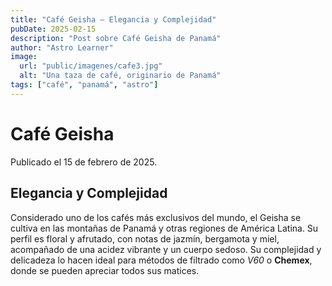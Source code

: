 ```yaml
---
title: "Café Geisha – Elegancia y Complejidad"
pubDate: 2025-02-15
description: "Post sobre Café Geisha de Panamá"
author: "Astro Learner"
image:
  url: "public/imagenes/cafe3.jpg"
  alt: "Una taza de café, originario de Panamá"
tags: ["café", "panamá", "astro"]
---
```


# Café Geisha

Publicado el 15 de febrero de 2025.

## Elegancia y Complejidad

Considerado uno de los cafés más exclusivos del mundo, el Geisha se cultiva en las montañas de Panamá y otras regiones de América Latina. Su perfil es floral y afrutado, con notas de jazmín, bergamota y miel, acompañado de una acidez vibrante y un cuerpo sedoso. Su complejidad y delicadeza lo hacen ideal para métodos de filtrado como _V60_ o **Chemex**, donde se pueden apreciar todos sus matices.
